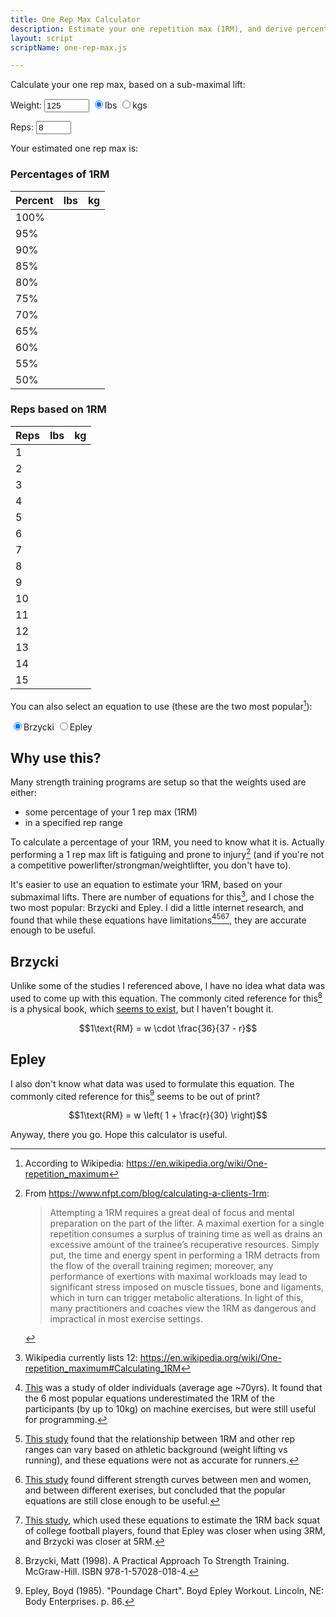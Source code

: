 ```yaml
---
title: One Rep Max Calculator
description: Estimate your one repetition max (1RM), and derive percentages and reps from that.
layout: script
scriptName: one-rep-max.js

---
```


Calculate your one rep max, based on a sub-maximal lift:

Weight:
<input type="number" id="weight-input" name="weight" min="1" max="1500" value="125" size="6">
<input type="radio" id="radio-lb" name="units" value="radio-lb" checked><label for="radio-lb">lbs</label>
<input type="radio" id="radio-kg" name="units" value="radio-kg"><label for="radio-kg">kgs</label>
<span id="weight-error" class="error none"></span>

Reps:
<input type="number" id="reps-input" name="reps" min="1" max="50" value="8" size="3">
<span id="reps-error" class="error none"></span>

Your estimated one rep max is: **<span id="one-rep-max"></span>**

<div class="two-column-reflow">

<div>
<h3 class="text-center">Percentages of 1RM</h3>
<table id="table-percent" class="full-width text-center">
<thead>
<tr><th class="third-width">Percent</th><th class="third-width">lbs</th><th>kg</th></tr>
</thead>
<tbody>
<tr><td>100%</td><td></td><td></td></tr>
<tr><td>95%</td><td></td><td></td></tr>
<tr><td>90%</td><td></td><td></td></tr>
<tr><td>85%</td><td></td><td></td></tr>
<tr><td>80%</td><td></td><td></td></tr>
<tr><td>75%</td><td></td><td></td></tr>
<tr><td>70%</td><td></td><td></td></tr>
<tr><td>65%</td><td></td><td></td></tr>
<tr><td>60%</td><td></td><td></td></tr>
<tr><td>55%</td><td></td><td></td></tr>
<tr><td>50%</td><td></td><td></td></tr>
</tbody>
</table>
</div>

<div>
<h3 class="text-center">Reps based on 1RM</h3>
<table id="table-reps" class="full-width text-center">
<thead>
<tr><th class="third-width">Reps</th><th class="third-width">lbs</th><th>kg</th></tr>
</thead>
<tbody>
<tr><td>1</td><td></td><td></td></tr>
<tr><td>2</td><td></td><td></td></tr>
<tr><td>3</td><td></td><td></td></tr>
<tr><td>4</td><td></td><td></td></tr>
<tr><td>5</td><td></td><td></td></tr>
<tr><td>6</td><td></td><td></td></tr>
<tr><td>7</td><td></td><td></td></tr>
<tr><td>8</td><td></td><td></td></tr>
<tr><td>9</td><td></td><td></td></tr>
<tr><td>10</td><td></td><td></td></tr>
<tr><td>11</td><td></td><td></td></tr>
<tr><td>12</td><td></td><td></td></tr>
<tr><td>13</td><td></td><td></td></tr>
<tr><td>14</td><td></td><td></td></tr>
<tr><td>15</td><td></td><td></td></tr>
</tbody>
</table>
</div>

</div>

You can also select an equation to use (these are the two most popular[^wiki]):

<input type="radio" id="brzycki" name="equation" value="brzycki" checked><label for="brzycki">Brzycki</label>
<input type="radio" id="epley" name="equation" value="epley"><label for="epley">Epley</label>

## Why use this?

Many strength training programs are setup so that the weights used are either:
* some percentage of your 1 rep max (1RM)
* in a specified rep range

To calculate a percentage of your 1RM, you need to know what it is. Actually performing a 1 rep max lift is fatiguing and prone to injury[^nfpt] (and if you're not a competitive powerlifter/strongman/weightlifter, you don't have to).

It's easier to use an equation to estimate your 1RM, based on your submaximal lifts. There are number of equations for this[^wiki-equations], and I chose the two most popular: Brzycki and Epley. I did a little internet research, and found that while these equations have limitations[^study1][^study2][^study3][^study4], they are accurate enough to be useful.

## Brzycki

Unlike some of the studies I referenced above, I have no idea what data was used to come up with this equation. The commonly cited reference for this[^brzycki-cite] is a physical book, which [seems to exist](https://www.book-info.com/isbn/1-57028-018-5.mobi.htm), but I haven't bought it.

$$1\text{RM} = w \cdot \frac{36}{37 - r}$$


## Epley

I also don't know what data was used to formulate this equation. The commonly cited reference for this[^epley-cite] seems to be out of print?

$$1\text{RM} = w \left( 1 + \frac{r}{30} \right)$$


Anyway, there you go. Hope this calculator is useful.


[^wiki]: According to Wikipedia: <https://en.wikipedia.org/wiki/One-repetition_maximum>

[^nfpt]: From <https://www.nfpt.com/blog/calculating-a-clients-1rm>:

    > Attempting a 1RM requires a great deal of focus and mental preparation on the part of the lifter. A maximal exertion for a single repetition consumes a surplus of training time as well as drains an excessive amount of the trainee’s recuperative resources. Simply put, the time and energy spent in performing a 1RM detracts from the flow of the overall training regimen; moreover, any performance of exertions with maximal workloads may lead to significant stress imposed on muscle tissues, bone and ligaments, which in turn can trigger metabolic alterations. In light of this, many practitioners and coaches view the 1RM as dangerous and impractical in most exercise settings.

[^wiki-equations]: Wikipedia currently lists 12: <https://en.wikipedia.org/wiki/One-repetition_maximum#Calculating_1RM>

[^study1]: [This](https://journals.lww.com/nsca-jscr/abstract/1999/08000/validity_of_1rm_prediction_equations_for_older.11.aspx) was a study of older individuals (average age ~70yrs). It found that the 6 most popular equations underestimated the 1RM of the participants (by up to 10kg) on machine exercises, but were still useful for programming.

[^study2]: [This study](https://www.ncbi.nlm.nih.gov/pmc/articles/PMC4042664/) found that the relationship between 1RM and other rep ranges can vary based on athletic background (weight lifting vs running), and these equations were not as accurate for runners.

[^study3]: [This study](https://www.unm.edu/~rrobergs/478RMStrengthPrediction.pdf) found different strength curves between men and women, and between different exerises, but concluded that the popular equations are still close enough to be useful.

[^study4]: [This study](https://opensiuc.lib.siu.edu/cgi/viewcontent.cgi%3Farticle%3D1744%26context%3Dgs_rp), which used these equations to estimate the 1RM back squat of college football players, found that Epley was closer when using 3RM, and Brzycki was closer at 5RM.

[^brzycki-cite]: Brzycki, Matt (1998). A Practical Approach To Strength Training. McGraw-Hill. ISBN 978-1-57028-018-4.

[^epley-cite]: Epley, Boyd (1985). "Poundage Chart". Boyd Epley Workout. Lincoln, NE: Body Enterprises. p. 86.
